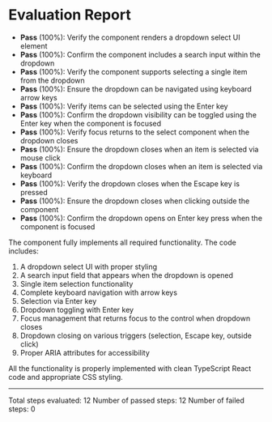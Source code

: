 # Evaluation Report

- **Pass** (100%): Verify the component renders a dropdown select UI element
- **Pass** (100%): Confirm the component includes a search input within the dropdown
- **Pass** (100%): Verify the component supports selecting a single item from the dropdown
- **Pass** (100%): Ensure the dropdown can be navigated using keyboard arrow keys
- **Pass** (100%): Verify items can be selected using the Enter key
- **Pass** (100%): Confirm the dropdown visibility can be toggled using the Enter key when the component is focused
- **Pass** (100%): Verify focus returns to the select component when the dropdown closes
- **Pass** (100%): Ensure the dropdown closes when an item is selected via mouse click
- **Pass** (100%): Confirm the dropdown closes when an item is selected via keyboard
- **Pass** (100%): Verify the dropdown closes when the Escape key is pressed
- **Pass** (100%): Ensure the dropdown closes when clicking outside the component
- **Pass** (100%): Confirm the dropdown opens on Enter key press when the component is focused

The component fully implements all required functionality. The code includes:

1. A dropdown select UI with proper styling
2. A search input field that appears when the dropdown is opened
3. Single item selection functionality
4. Complete keyboard navigation with arrow keys
5. Selection via Enter key
6. Dropdown toggling with Enter key
7. Focus management that returns focus to the control when dropdown closes
8. Dropdown closing on various triggers (selection, Escape key, outside click)
9. Proper ARIA attributes for accessibility

All the functionality is properly implemented with clean TypeScript React code and appropriate CSS styling.

---

Total steps evaluated: 12
Number of passed steps: 12
Number of failed steps: 0
